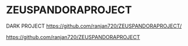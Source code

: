 # ZEUSPANDORAPROJECT
DARK PROJECT
https://github.com/ranjan720/ZEUSPANDORAPROJECT/

https://github.com/ranjan720/ZEUSPANDORAPROJECT
